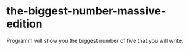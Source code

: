 # the-biggest-number-massive-edition
Programm will show you the biggest number of five that you will write.
